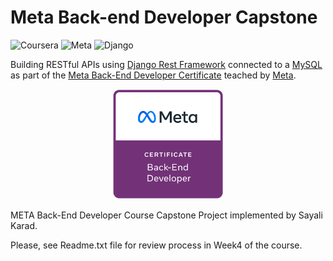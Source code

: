 # Meta Back-end Developer Capstone
![Coursera](https://img.shields.io/badge/Coursera-0747a6?style=flat&logo=coursera&logoColor=white)
![Meta](https://img.shields.io/badge/Meta-0668E1?style=flat&logo=meta&logoColor=white)
![Django](https://img.shields.io/badge/Django-092e20?style=flat&logo=django&logoColor=white)

Building RESTful APIs using [Django Rest Framework](https://www.django-rest-framework.org/) connected to a [MySQL](https://dev.mysql.com/downloads/) as part of the [Meta Back-End Developer Certificate](https://www.coursera.org/professional-certificates/meta-back-end-developer) teached by [Meta](https://www.facebook.com/business/learn/back-end-back-end-developer-certificate-coursera).

<p align="center">
    <a href="https://www.credly.com/org/facebook-blueprint/badge/meta-back-end-developer-certificate">
        <img src="images/meta-backend-cert.png" width="35%" height="35%" />
    </a>
</p>
META Back-End Developer Course Capstone Project implemented by Sayali Karad.

Please, see Readme.txt file for review process in Week4 of the course.
